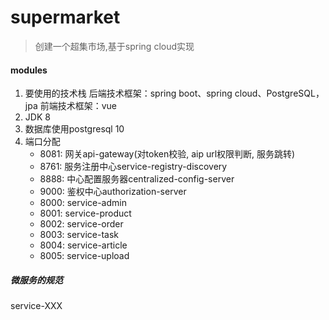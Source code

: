 # supermarket
> 创建一个超集市场,基于spring cloud实现

#### modules
1. 要使用的技术栈
后端技术框架：spring boot、spring cloud、PostgreSQL，jpa
前端技术框架：vue
2. JDK 8
3. 数据库使用postgresql 10
4. 端口分配
    - 8081: 网关api-gateway(对token校验, aip url权限判断, 服务跳转) 
    - 8761: 服务注册中心service-registry-discovery
    - 8888: 中心配置服务器centralized-config-server
    - 9000: 鉴权中心authorization-server
    - 8000: service-admin
    - 8001: service-product
    - 8002: service-order
    - 8003: service-task
    - 8004: service-article
    - 8005: service-upload
    
##### 微服务的规范
service-XXX
